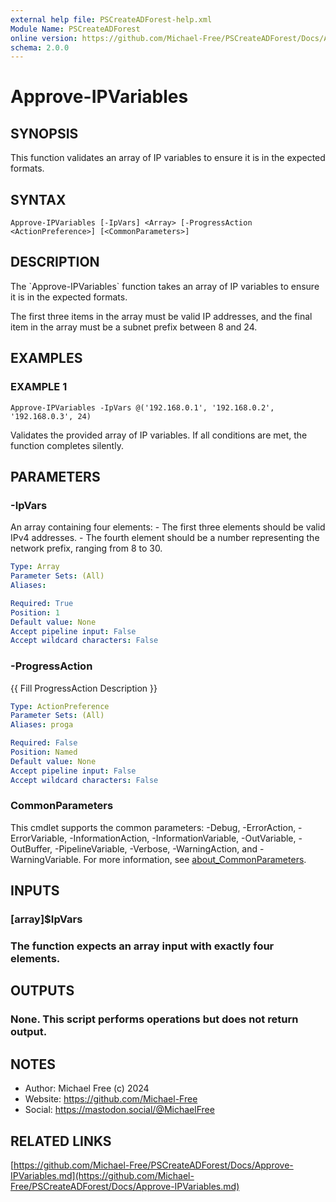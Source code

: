 ```yaml
---
external help file: PSCreateADForest-help.xml
Module Name: PSCreateADForest
online version: https://github.com/Michael-Free/PSCreateADForest/Docs/Approve-IPVariables.md
schema: 2.0.0
---
```


# Approve-IPVariables

## SYNOPSIS
This function validates an array of IP variables to ensure it is in the expected formats.

## SYNTAX

```
Approve-IPVariables [-IpVars] <Array> [-ProgressAction <ActionPreference>] [<CommonParameters>]
```

## DESCRIPTION
The \`Approve-IPVariables\` function takes an array of IP variables to ensure it is in
the expected formats.

The first three items in the array must be valid IP addresses, and the final item in
the array must be a subnet prefix between 8 and 24.

## EXAMPLES

### EXAMPLE 1
```
Approve-IPVariables -IpVars @('192.168.0.1', '192.168.0.2', '192.168.0.3', 24)
```

Validates the provided array of IP variables.
If all conditions are met, the function completes silently.

## PARAMETERS

### -IpVars
An array containing four elements:
    - The first three elements should be valid IPv4 addresses.
    - The fourth element should be a number representing the network prefix, ranging from 8 to 30.

```yaml
Type: Array
Parameter Sets: (All)
Aliases:

Required: True
Position: 1
Default value: None
Accept pipeline input: False
Accept wildcard characters: False
```

### -ProgressAction
{{ Fill ProgressAction Description }}

```yaml
Type: ActionPreference
Parameter Sets: (All)
Aliases: proga

Required: False
Position: Named
Default value: None
Accept pipeline input: False
Accept wildcard characters: False
```

### CommonParameters
This cmdlet supports the common parameters: -Debug, -ErrorAction, -ErrorVariable, -InformationAction, -InformationVariable, -OutVariable, -OutBuffer, -PipelineVariable, -Verbose, -WarningAction, and -WarningVariable. For more information, see [about_CommonParameters](http://go.microsoft.com/fwlink/?LinkID=113216).

## INPUTS

### [array]$IpVars
###   The function expects an array input with exactly four elements.
## OUTPUTS

### None. This script performs operations but does not return output.
## NOTES
- Author: Michael Free (c) 2024
- Website: https://github.com/Michael-Free
- Social: https://mastodon.social/@MichaelFree

## RELATED LINKS

[https://github.com/Michael-Free/PSCreateADForest/Docs/Approve-IPVariables.md](https://github.com/Michael-Free/PSCreateADForest/Docs/Approve-IPVariables.md)

